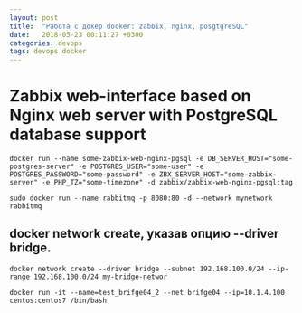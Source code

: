 ```yaml
---
layout: post
title:  "Работа с докер docker: zabbix, nginx, posgtgreSQL"
date:   2018-05-23 00:11:27 +0300
categories: devops
tags: devops docker
---
```


# Zabbix web-interface based on Nginx web server with PostgreSQL database support

```
docker run --name some-zabbix-web-nginx-pgsql -e DB_SERVER_HOST="some-postgres-server" -e POSTGRES_USER="some-user" -e POSTGRES_PASSWORD="some-password" -e ZBX_SERVER_HOST="some-zabbix-server" -e PHP_TZ="some-timezone" -d zabbix/zabbix-web-nginx-pgsql:tag
```
```
sudo docker run --name rabbitmq -p 8080:80 -d --network mynetwork rabbitmq
```

## docker network create, указав опцию --driver bridge.

```
docker network create --driver bridge --subnet 192.168.100.0/24 --ip-range 192.168.100.0/24 my-bridge-networ
```

```
docker run -it --name=test_brifge04_2 --net brifge04 --ip=10.1.4.100 centos:centos7 /bin/bash
```